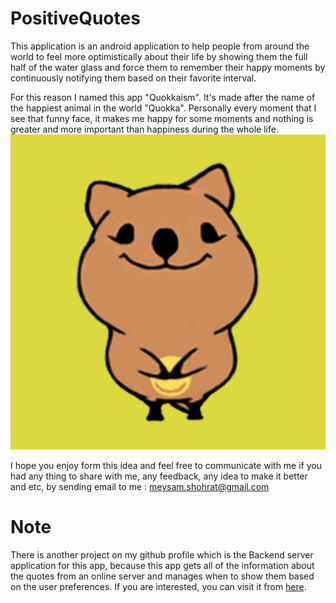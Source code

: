 # PositiveQuotes
This application is an android application to help people from around the world to feel more optimistically about their life by showing them the full half of the water glass and force them to remember their happy moments by continuously notifying them based on their favorite interval.

For this reason I named this app "Quokkaism". It's made after the name of the happiest animal in the world "Quokka". Personally every moment that I see that funny face, it makes me happy for some moments and nothing is greater and more important than happiness during the whole life.
![logo](app/src/main/ic_launcher-playstore.png)

I hope you enjoy form this idea and feel free to communicate with me if you had any thing to share with me, any feedback, any idea to make it better and etc, by sending email to me : [meysam.shohrat@gmail.com][mail]

# Note
There is another project on my github profile which is the Backend server application for this app, because this app gets all of the information about the quotes from an online server and manages when to show them based on the user preferences. If you are interested, you can visit it from [here][profile].


[mail]: <mailto:meysam.shohrat@gmail.com>
[profile]: <https://github.com/mshohrat>